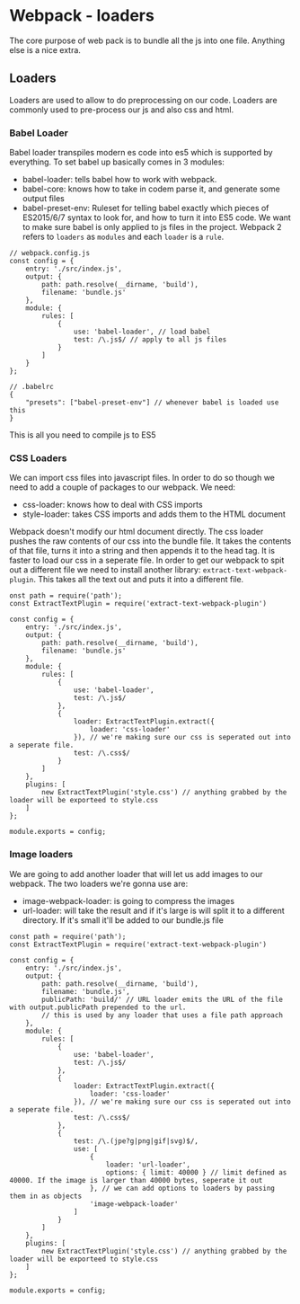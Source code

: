 # Webpack - loaders

The core purpose of web pack is to bundle all the js into one file. Anything else is a nice extra.

## Loaders
Loaders are used to allow to do preprocessing on our code. Loaders are commonly used to pre-process our js and also css and html.

### Babel Loader
Babel loader transpiles modern es code into es5 which is supported by everything.
To set babel up basically comes in 3 modules:
- babel-loader: tells babel how to work with webpack.
- babel-core: knows how to take in codem parse it, and generate some output files
- babel-preset-env: Ruleset for telling babel exactly which pieces of ES2015/6/7 syntax to look for, and how to turn it into ES5 code.
We want to make sure babel is only applied to js files in the project. Webpack 2 refers to `loaders` as `modules` and each `loader` is a `rule`.

```
// webpack.config.js
const config = {
    entry: './src/index.js',
    output: {
        path: path.resolve(__dirname, 'build'),
        filename: 'bundle.js'
    },
    module: {
        rules: [
            {
                use: 'babel-loader', // load babel
                test: /\.js$/ // apply to all js files
            }
        ]
    }
};

// .babelrc
{
    "presets": ["babel-preset-env"] // whenever babel is loaded use this
}
```

This is all you need to compile js to ES5

### CSS Loaders
We can import css files into javascript files.
In order to do so though we need to add a couple of packages to our webpack. We need:
- css-loader: knows how to deal with CSS imports
- style-loader: takes CSS imports and adds them to the HTML document

Webpack doesn't modify our html document directly. The css loader pushes the raw contents of our css into the bundle file. It takes the contents of that file, turns it into a string and then appends it to the head tag.
It is faster to load our css in a seperate file. In order to get our webpack to spit out a different file we need to install another library: `extract-text-webpack-plugin`. This takes all the text out and puts it into a different file.

```
onst path = require('path');
const ExtractTextPlugin = require('extract-text-webpack-plugin')

const config = {
    entry: './src/index.js',
    output: {
        path: path.resolve(__dirname, 'build'),
        filename: 'bundle.js'
    },
    module: {
        rules: [
            {
                use: 'babel-loader',
                test: /\.js$/
            },
            {
                loader: ExtractTextPlugin.extract({
                    loader: 'css-loader'
                }), // we're making sure our css is seperated out into a seperate file.
                test: /\.css$/
            }
        ]
    },
    plugins: [
        new ExtractTextPlugin('style.css') // anything grabbed by the loader will be exporteed to style.css
    ]
};

module.exports = config;
```

### Image loaders
We are going to add another loader that will let us add images to our webpack. The two loaders we're gonna use are:
- image-webpack-loader: is going to compress the images
- url-loader: will take the result and if it's large is will split it to a different directory. If it's small it'll be added to our bundle.js file
```
const path = require('path');
const ExtractTextPlugin = require('extract-text-webpack-plugin')

const config = {
    entry: './src/index.js',
    output: {
        path: path.resolve(__dirname, 'build'),
        filename: 'bundle.js',
        publicPath: 'build/' // URL loader emits the URL of the file with output.publicPath prepended to the url.
        // this is used by any loader that uses a file path approach
    },
    module: {
        rules: [
            {
                use: 'babel-loader',
                test: /\.js$/
            },
            {
                loader: ExtractTextPlugin.extract({
                    loader: 'css-loader'
                }), // we're making sure our css is seperated out into a seperate file.
                test: /\.css$/
            },
            {
                test: /\.(jpe?g|png|gif|svg)$/,
                use: [
                    {
                        loader: 'url-loader',
                        options: { limit: 40000 } // limit defined as 40000. If the image is larger than 40000 bytes, seperate it out
                    }, // we can add options to loaders by passing them in as objects
                    'image-webpack-loader'
                ]
            }
        ]
    },
    plugins: [
        new ExtractTextPlugin('style.css') // anything grabbed by the loader will be exporteed to style.css
    ]
};

module.exports = config;
```
